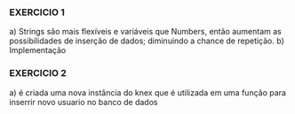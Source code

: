 ### EXERCICIO 1

a) Strings são mais flexíveis e variáveis que Numbers, então aumentam as possibilidades de inserção de dados; diminuindo a chance de repetição.
b) Implementação

### EXERCICIO 2

a) é criada uma nova instância do knex que é utilizada em uma função para inserrir novo usuario no banco de dados
